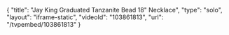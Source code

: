 {
    "title": "Jay King Graduated Tanzanite Bead 18\" Necklace",
    "type": "solo",
    "layout": "iframe-static",
    "videoId": "103861813",
    "url": "\/tvpembed\/103861813"
}
